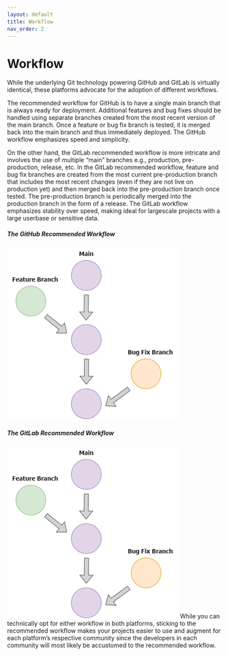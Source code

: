 ```yaml
---
layout: default
title: Workflow
nav_order: 2
---
```

# Workflow
While the underlying Git technology powering GitHub and GitLab is virtually identical, these platforms advocate for the adoption of different workflows.

The recommended workflow for GitHub is to have a single main branch that is always ready for deployment. Additional features and bug fixes should be handled using separate branches created from the most recent version of the main branch. Once a feature or bug fix branch is tested, it is merged back into the main branch and thus immediately deployed. The GitHub workflow emphasizes speed and simplicity.

On the other hand, the GitLab recommended workflow is more intricate and involves the use of multiple “main” branches e.g., production, pre-production, release, etc. In the GitLab recommended workflow, feature and bug fix branches are created from the most current pre-production branch that includes the most recent changes (even if they are not live on production yet) and then merged back into the pre-production branch once tested. The pre-production branch is periodically merged into the production branch in the form of a release. The GitLab workflow emphasizes stability over speed, making ideal for largescale projects with a large userbase or sensitive data.

##### The GitHub Recommended Workflow

![github-workflow](assets/img/github-workflow.png)

##### The GitLab Recommended Workflow
![github-workflow](assets/img/github-workflow.png)
While you can technically opt for either workflow in both platforms, sticking to the recommended workflow makes your projects easier to use and augment for each platform’s respective community since the developers in each community will most likely be accustomed to the recommended workflow.